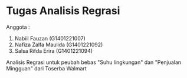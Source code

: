 # Tugas Analisis Regrasi

Anggota :
1. Nabiil Fauzan (G1401221007)
2. Nafiza Zalfa Maulida (G1401221092)
3. Salsa Rifda Erira (G1401221094)

Analisis Regrasi untuk peubah bebas "Suhu lingkungan" dan "Penjualan Mingguan" dari Toserba Walmart
